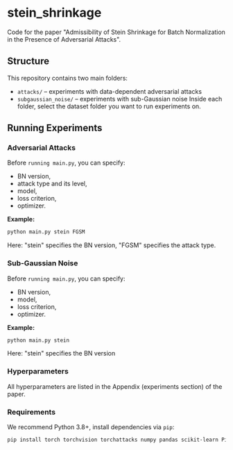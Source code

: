 # stein_shrinkage
Code for the paper "Admissibility of Stein Shrinkage for Batch Normalization in the Presence of Adversarial Attacks".

## Structure
This repository contains two main folders:
* `attacks/` – experiments with data-dependent adversarial attacks
* `subgaussian_noise/` – experiments with sub-Gaussian noise
Inside each folder, select the dataset folder you want to run experiments on.

## Running Experiments

### Adversarial Attacks

Before `running main.py`, you can specify:
* BN version,
* attack type and its level,
* model,
* loss criterion,
* optimizer.
  
**Example:**
```bash
python main.py stein FGSM
```
Here: "stein" specifies the BN version, "FGSM" specifies the attack type.

### Sub-Gaussian Noise

Before `running main.py`, you can specify:
* BN version,
* model,
* loss criterion,
* optimizer.

**Example:**
```bash
python main.py stein 
```
Here: "stein" specifies the BN version

### Hyperparameters
All hyperparameters are listed in the Appendix (experiments section) of the paper.

### Requirements

We recommend Python 3.8+, install dependencies via `pip`:
```bash
pip install torch torchvision torchattacks numpy pandas scikit-learn Pillow imageio neuroCombat
```
